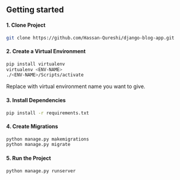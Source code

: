 ## Getting started
 
#### 1. Clone Project
``` bash
git clone https://github.com/Hassan-Qureshi/django-blog-app.git
```
#### 2. Create a Virtual Environment
``` bash
pip install virtualenv
virtualenv <ENV-NAME>
./<ENV-NAME>/Scripts/activate
```
Replace **<ENV-NAME>** with virtual environment name you want to give.
#### 3. Install Dependencies 
``` bash
pip install -r requirements.txt
```
#### 4. Create Migrations 
``` bash
python manage.py makemigrations
python manage.py migrate
```
#### 5. Run the Project 
``` bash
python manage.py runserver
```
